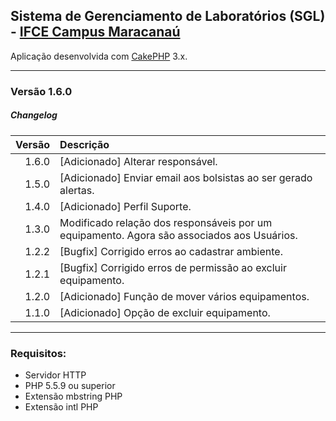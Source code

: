 ## Sistema de Gerenciamento de Laboratórios (SGL) - [IFCE Campus Maracanaú](https://ifce.edu.br/maracanau)

Aplicação desenvolvida com [CakePHP](http://cakephp.org) 3.x.

---------------------------------------------------------
### Versão 1.6.0

##### <i class="icon-file"></i> Changelog
 Versão  | Descrição 
--------:|:--------------------------------------------------------------
  1.6.0  | [Adicionado] Alterar responsável.
  1.5.0	 | [Adicionado] Enviar email aos bolsistas ao ser gerado alertas.
  1.4.0  | [Adicionado] Perfil Suporte.
  1.3.0  | Modificado relação dos responsáveis por um equipamento. Agora são associados aos Usuários.
  1.2.2  | [Bugfix] Corrigido erros ao cadastrar ambiente.
  1.2.1  | [Bugfix] Corrigido erros de permissão ao excluir equipamento.
  1.2.0  | [Adicionado] Função de mover vários equipamentos.
  1.1.0  | [Adicionado] Opção de excluir equipamento.

---------------------------------------------------------
### Requisitos:

- Servidor HTTP
- PHP 5.5.9 ou superior
- Extensão mbstring PHP 
- Extensão intl PHP
